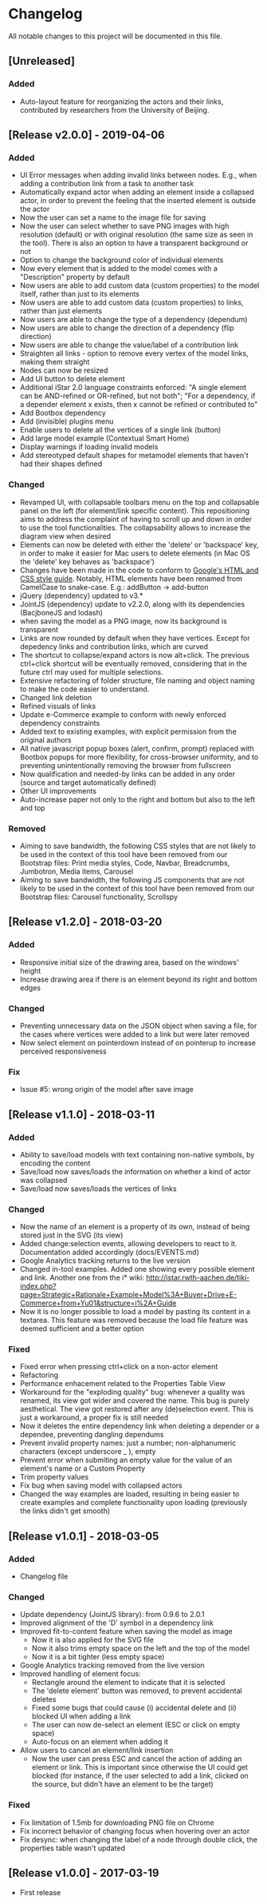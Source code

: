 # Changelog
All notable changes to this project will be documented in this file.

## [Unreleased]

### Added
- Auto-layout feature for reorganizing the actors and their links, 
contributed by researchers from the University of Beijing. 

## [Release v2.0.0] - 2019-04-06

### Added
- UI Error messages when adding invalid links between nodes. E.g., when adding a contribution link
from a task to another task
- Automatically expand actor when adding an element inside a collapsed actor, in order to prevent the feeling
that the inserted element is outside the actor
- Now the user can set a name to the image file for saving
- Now the user can select whether to save PNG images with high resolution (default) or with original
 resolution (the same size as seen in the tool). There is also an option to have a transparent background or not
- Option to change the background color of individual elements
- Now every element that is added to the model comes with a "Description" property by default
- Now users are able to add custom data (custom properties) to the model itself, rather than just to its elements
- Now users are able to add custom data (custom properties) to links, rather than just elements
- Now users are able to change the type of a dependency (dependum)
- Now users are able to change the direction of a dependency (flip direction)
- Now users are able to change the value/label of a contribution link
- Straighten all links - option to remove every vertex of the model links, making them straight
- Nodes can now be resized
- Add UI button to delete element
- Additional iStar 2.0 language constraints enforced: "A single element can be AND-refined or OR-refined, but not both";
 "For a dependency, if a depender element x exists, then x cannot be refined or contributed to" 
- Add Bootbox dependency
- Add (invisible) plugins menu
- Enable users to delete all the vertices of a single link (button)
- Add large model example (Contextual Smart Home)
- Display warnings if loading invalid models
- Add stereotyped default shapes for metamodel elements that haven't had their shapes defined


### Changed
- Revamped UI, with collapsable toolbars menu on the top and collapsable panel on the left (for element/link specific content). This repositioning aims to address the complaint of having to scroll
up and down in order to use the tool functionalities. The collapsability allows to increase the diagram view when desired
- Elements can now be deleted with either the 'delete' or 'backspace' key, in order to make it easier for Mac users to
delete elements (in Mac OS the 'delete' key behaves as 'backspace')
- Changes have been made in the code to conform to [Google's HTML and CSS style guide](https://google.github.io/styleguide/htmlcssguide.html). Notably, HTML elements have been renamed
from CamelCase to snake-case. E.g.: addButton -> add-button
- jQuery (dependency) updated to v3.*
- JointJS (dependency) update to v2.2.0, along with its dependencies (BacjboneJS and lodash)
- when saving the model as a PNG image, now its background is transparent
- Links are now rounded by default when they have vertices.
Except for depedency links and contribution links, which are curved
- The shortcut to collapse/expand actors is now alt+click. The previous ctrl+click shortcut will be
eventually removed, considering that in the future ctrl may used for multiple selections.
- Extensive refactoring of folder structure, file naming and object naming to make the code easier to understand.
- Changed link deletion
- Refined visuals of links
- Update e-Commerce example to conform with newly enforced dependency constraints
- Added text to existing examples, with explicit permission from the original authors 
- All native javascript popup boxes (alert, confirm, prompt) replaced with Bootbox popups for more flexibility,
for cross-browser uniformity, and to preventing unintentionally removing the browser from fullscreen
- Now qualification and needed-by links can be added in any order (source and target automatically defined) 
- Other UI improvements
- Auto-increase paper not only to the right and bottom but also to the left and top

### Removed
- Aiming to save bandwidth, the following CSS styles that are not likely to be used in the context of this tool have
 been removed from our Bootstrap files: Print media styles, Code, Navbar, Breadcrumbs, Jumbotron, Media items, Carousel
- Aiming to save bandwidth, the following JS components that are not likely to be used in the context of this tool have
 been removed from our Bootstrap files: Carousel functionality, Scrollspy


## [Release v1.2.0] - 2018-03-20

### Added
- Responsive initial size of the drawing area, based on the windows' height
- Increase drawing area if there is an element beyond its right and bottom edges

### Changed
- Preventing unnecessary data on the JSON object when saving a file,
for the cases where vertices were added to a link but were later removed
- Now select element on pointerdown instead of on pointerup to increase perceived responsiveness

### Fix
- Issue #5: wrong origin of the model after save image

## [Release v1.1.0] - 2018-03-11
### Added
- Ability to save/load models with text containing non-native symbols, by encoding the content
- Save/load now saves/loads the information on whether a kind of actor was collapsed
- Save/load now saves/loads the vertices of links

### Changed
- Now the name of an element is a property of its own, instead of being stored just in the SVG (its view)
- Added change:selection events, allowing developers to react to it.
Documentation added accordingly (docs/EVENTS.md)
- Google Analytics tracking returns to the live version
- Changed in-tool examples. Added one showing every possible element and link.
Another one from the i* wiki: http://istar.rwth-aachen.de/tiki-index.php?page=Strategic+Rationale+Example+Model%3A+Buyer+Drive+E-Commerce+from+Yu01&structure=i%2A+Guide
- Now it is no longer possible to load a model by pasting its content in a textarea. This feature was removed because the load file feature was deemed sufficient and a better option


### Fixed
- Fixed error when pressing ctrl+click on a non-actor element
- Refactoring
- Performance enhacement related to the Properties Table View
- Workaround for the "exploding quality" bug: whenever a quality was renamed, its
view got wider and covered the name.
This bug is purely aesthetical.
The view got restored after any (de)selection event.
This is just a workaround, a proper fix is still needed
- Now it deletes the entire dependency link when deleting a depender or a dependee, preventing dangling dependums
- Prevent invalid property names: just a number; non-alphanumeric characters (except underscore _ ), empty
- Prevent error when submiting an empty value for the value of an element's name or a Custom Property
- Trim property values
- Fix bug when saving model with collapsed actors
- Changed the way examples are loaded, resulting in being easier to create
examples and complete functionality upon loading
(previously the links didn't get smooth)

## [Release v1.0.1] - 2018-03-05
### Added
- Changelog file

### Changed
- Update dependency (JointJS library): from 0.9.6 to 2.0.1
- Improved alignment of the 'D' symbol in a dependency link
- Improved fit-to-content feature when saving the model as image
  - Now it is also applied for the SVG file
  - Now it also trims empty space on the left and the top of the model
  - Now it is a bit tighter (less empty space)
- Google Analytics tracking removed from the live version
- Improved handling of element focus:
  - Rectangle around the element to indicate that it is selected
  - The 'delete element' button was removed, to prevent accidental deletes
  - Fixed some bugs that could cause (i) accidental delete and (ii) blocked UI when adding a link
  - The user can now de-select an element (ESC or click on empty space)
  - Auto-focus on an element when adding it
- Allow users to cancel an element/link insertion
  - Now the user can press ESC and cancel the action of adding an element or link. This is important since otherwise the UI could get blocked (for instance, if the user selected to add a link, clicked on the source, but didn't have an element to be the target)

### Fixed
- Fix limitation of 1.5mb for downloading PNG file on Chrome
- Fix incorrect behavior of changing focus when hovering over an actor
- Fix desync: when changing the label of a node through double click, the properties table wasn't updated

## [Release v1.0.0] - 2017-03-19
- First release
